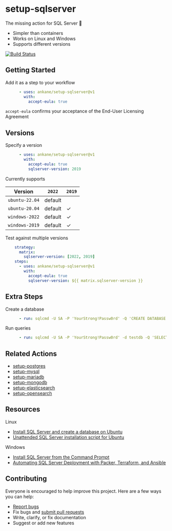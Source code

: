 # setup-sqlserver

The missing action for SQL Server :tada:

- Simpler than containers
- Works on Linux and Windows
- Supports different versions

[![Build Status](https://github.com/ankane/setup-sqlserver/workflows/build/badge.svg?branch=v1)](https://github.com/ankane/setup-sqlserver/actions)

## Getting Started

Add it as a step to your workflow

```yml
      - uses: ankane/setup-sqlserver@v1
        with:
          accept-eula: true
```

`accept-eula` confirms your acceptance of the End-User Licensing Agreement

## Versions

Specify a version

```yml
      - uses: ankane/setup-sqlserver@v1
        with:
          accept-eula: true
          sqlserver-version: 2019
```

Currently supports

Version | `2022` | `2019`
--- | --- | ---
`ubuntu-22.04` | default |
`ubuntu-20.04` | default | ✓
`windows-2022` | default | ✓
`windows-2019` | default | ✓

Test against multiple versions

```yml
    strategy:
      matrix:
        sqlserver-version: [2022, 2019]
    steps:
      - uses: ankane/setup-sqlserver@v1
        with:
          accept-eula: true
          sqlserver-version: ${{ matrix.sqlserver-version }}
```

## Extra Steps

Create a database

```yml
      - run: sqlcmd -U SA -P 'YourStrong!Passw0rd' -Q 'CREATE DATABASE testdb'
```

Run queries

```yml
      - run: sqlcmd -U SA -P 'YourStrong!Passw0rd' -d testdb -Q 'SELECT @@VERSION'
```

## Related Actions

- [setup-postgres](https://github.com/ankane/setup-postgres)
- [setup-mysql](https://github.com/ankane/setup-mysql)
- [setup-mariadb](https://github.com/ankane/setup-mariadb)
- [setup-mongodb](https://github.com/ankane/setup-mongodb)
- [setup-elasticsearch](https://github.com/ankane/setup-elasticsearch)
- [setup-opensearch](https://github.com/ankane/setup-opensearch)

## Resources

Linux

- [Install SQL Server and create a database on Ubuntu](https://docs.microsoft.com/en-us/sql/linux/quickstart-install-connect-ubuntu)
- [Unattended SQL Server installation script for Ubuntu](https://docs.microsoft.com/en-us/sql/linux/sample-unattended-install-ubuntu)

Windows

- [Install SQL Server from the Command Prompt](https://docs.microsoft.com/en-us/sql/database-engine/install-windows/install-sql-server-from-the-command-prompt)
- [Automating SQL Server Deployment with Packer, Terraform, and Ansible](https://eqxtech.com/engineering/automating-sql-server-deployment-with-packer-terraform-and-ansible/)

## Contributing

Everyone is encouraged to help improve this project. Here are a few ways you can help:

- [Report bugs](https://github.com/ankane/setup-sqlserver/issues)
- Fix bugs and [submit pull requests](https://github.com/ankane/setup-sqlserver/pulls)
- Write, clarify, or fix documentation
- Suggest or add new features
